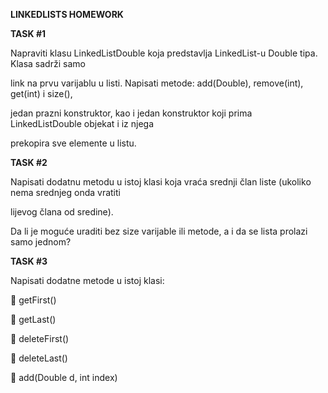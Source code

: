 **LINKEDLISTS HOMEWORK**

**TASK #1**

Napraviti klasu LinkedListDouble koja predstavlja LinkedList-u Double tipa. Klasa sadrži samo 

link na prvu varijablu u listi. Napisati metode: add(Double), remove(int), get(int) i size(), 

jedan prazni konstruktor, kao i jedan konstruktor koji prima LinkedListDouble objekat i iz njega 

prekopira sve elemente u listu.

**TASK #2**

Napisati dodatnu metodu u istoj klasi koja vraća srednji član liste (ukoliko nema srednjeg onda vratiti 

lijevog člana od sredine).

Da li je moguće uraditi bez size varijable ili metode, a i da se lista prolazi samo jednom?

**TASK #3**

Napisati dodatne metode u istoj klasi: 

 getFirst()

 getLast()

 deleteFirst()

 deleteLast()

 add(Double d, int index)